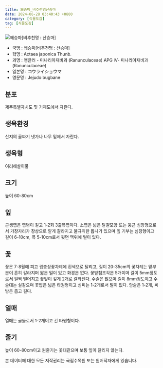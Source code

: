 ```yaml
---
title: 왜승마_비추천명산승마
date: 2024-06-28 03:40:43 +0800
category: [식물도감]
tag: [식물도감]
---
```




![왜승마[비추천명 : 산승마]](/fileUpload/plants/basic/Ranunculaceae/Cimicifuga/1729/1729_2_th2.jpg)
- 국명 : 왜승마[비추천명 : 산승마]
- 학명 : Actaea japonica Thunb.
- 과명 : 앵글러 - 미나리아재비과 (Ranunculaceae) APG Ⅳ- 미나리아재비과 (Ranunculaceae)
- 일본명 : コウライショウマ
- 영문명 : Jejudo bugbane


## 분포
제주특별자치도 및 거제도에서 자란다.
## 생육환경
산지의 골짜기 냇가나 나무 밑에서 자란다.
## 생육형
여러해살이풀
## 크기
높이 60-80cm
## 잎
근생엽은 엽병이 길고 1-2회 3출복엽이다. 소엽은 넓은 달걀모양 또는 둥근 심장형으로서 가장자리가 장상으로 얕게 갈라지고 불규칙한 톱니가 있으며 잎 기부는 심장형이고 길이 6-10cm, 폭 5-10cm로서 뒷면 맥위에 털이 있다.
## 꽃
꽃은 7-8월에 피고 겹총상꽃차례에 흰색으로 달리고, 길이 20-35cm의 꽃차례는 밑부분이 흔히 갈라지며 짧은 털이 있고 화경은 없다. 꽃받침조각은 5개이며 길이 5mm정도로서 일찍 떨어지고 꽃잎이 깊게 2개로 갈라진다. 수술은 많으며 길이 8mm정도이고 수술대는 실같으며 꽃밥은 넓은 타원형이고 심피는 1-2개로서 털이 없다. 암술은 1-2개, 씨방은 좁고 길다.
## 열매
열매는 골돌로서 1-2개이고 긴 타원형이다.
## 줄기
높이 60-80cm이고 원줄기는 꽃대같으며 보통 잎이 달리지 않는다.






본 데이터에 대한 모든 저작권리는 국립수목원 또는 원저작자에게 있습니다.
